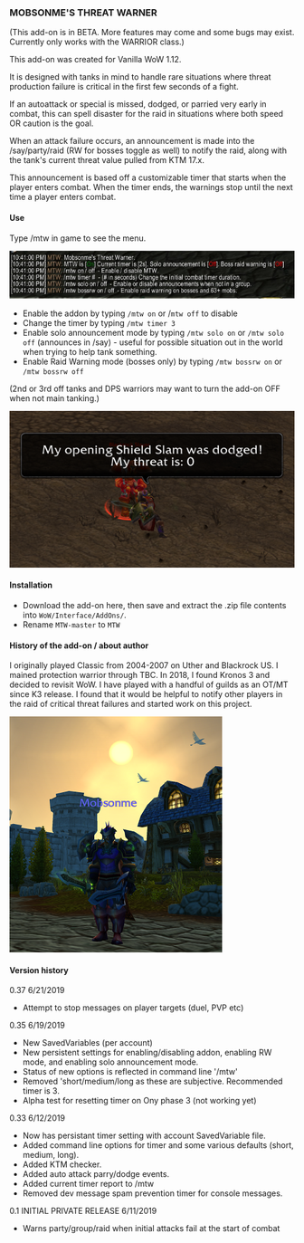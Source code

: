 
### MOBSONME'S THREAT WARNER
(This add-on is in BETA. More features may come and some bugs may exist. Currently only works with the WARRIOR class.)

This add-on was created for Vanilla WoW 1.12. 




It is designed with tanks in mind to handle rare situations where threat production failure is critical in the first few seconds of a fight. 

If an autoattack or special is missed, dodged, or parried very early in combat, this can spell disaster for the raid in situations where both speed OR caution is the goal. 

When an attack failure occurs, an announcement is made into the /say/party/raid (RW for bosses toggle as well) to notify the raid, along with the tank's current threat value pulled from KTM 17.x. 

This announcement is based off a customizable timer that starts when the player enters combat. When the timer ends, the warnings stop until the next time a player enters combat. 



#### Use
Type /mtw in game to see the menu.

![Alt text](images/mtw.jpg?raw=true "Slash command /mtw")

- Enable the addon by typing `/mtw on` or /`mtw off` to disable
- Change the timer by typing `/mtw timer 3`
- Enable solo announcement mode by typing `/mtw solo on` or `/mtw solo off` (announces in /say) - useful for possible situation out in the world when trying to help tank something.
- Enable Raid Warning mode (bosses only) by typing `/mtw bossrw on` or `/mtw bossrw off`

(2nd or 3rd off tanks and DPS warriors may want to turn the add-on OFF when not main tanking.)

![In action](images/mtwinaction.png?raw=true "My attack failed!")


#### Installation
- Download the add-on here, then save and extract the .zip file contents into `WoW/Interface/AddOns/`.
- Rename `MTW-master` to `MTW`

#### History of the add-on / about author
I originally played Classic from 2004-2007 on Uther and Blackrock US. I mained protection warrior through TBC.  In 2018, I found Kronos 3 and decided to revisit WoW. I have played with a handful of guilds as an OT/MT since K3 release. I found that it would be helpful to notify other players in the raid of critical threat failures and started work on this project. 

![Alt text](images/mobs.png?raw=true "Mobsonme K3")


#### Version history
0.37 6/21/2019
- Attempt to stop messages on player targets (duel, PVP etc)

0.35 6/19/2019
- New SavedVariables (per account)
- New persistent settings for enabling/disabling addon, enabling RW mode, and enabling solo announcement mode.
- Status of new options is reflected in command line '/mtw'
- Removed 'short/medium/long as these are subjective. Recommended timer is 3.
- Alpha test for resetting timer on Ony phase 3 (not working yet)

0.33 6/12/2019
- Now has persistant timer setting with account SavedVariable file.
- Added command line options for timer and some various defaults (short, medium, long).
- Added KTM checker.
- Added auto attack parry/dodge events.
- Added current timer report to /mtw
- Removed dev message spam prevention timer for console messages.

0.1 
INITIAL PRIVATE RELEASE 6/11/2019
- Warns party/group/raid when initial attacks fail at the start of combat



